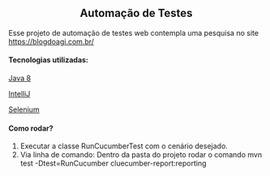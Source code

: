 <h2 align="center"> Automação de Testes  </h2>

Esse projeto de automação de testes web contempla uma
pesquisa no site https://blogdoagi.com.br/

#### Tecnologias utilizadas:

[Java 8](#Java8)

[IntelliJ](#IntelliJ)

[Selenium](#Selenium)


#### Como rodar?

1. Executar a classe RunCucumberTest com o cenário desejado.
2. Via linha de comando: Dentro da pasta do projeto rodar o comando mvn test -Dtest=RunCucumber cluecumber-report:reporting  
